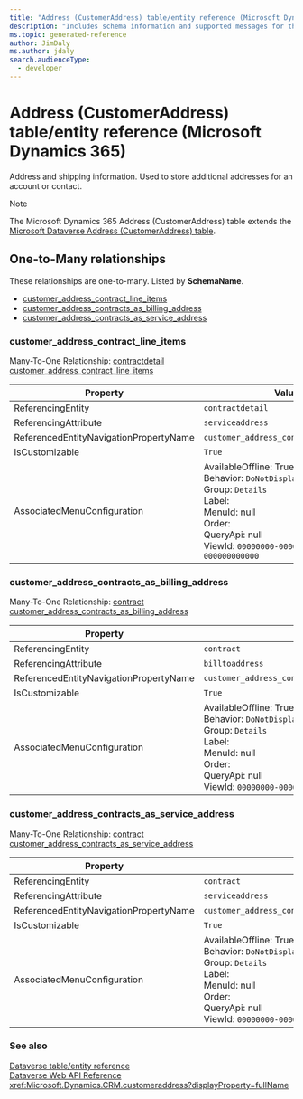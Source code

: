 ```yaml
---
title: "Address (CustomerAddress) table/entity reference (Microsoft Dynamics 365)"
description: "Includes schema information and supported messages for the Address (CustomerAddress) table/entity with Microsoft Dynamics 365."
ms.topic: generated-reference
author: JimDaly
ms.author: jdaly
search.audienceType: 
  - developer
---
```


# Address (CustomerAddress) table/entity reference (Microsoft Dynamics 365)

Address and shipping information. Used to store additional addresses for an account or contact.

> [!NOTE]
> The Microsoft Dynamics 365 Address (CustomerAddress) table extends the [Microsoft Dataverse Address (CustomerAddress) table](/power-apps/developer/data-platform/reference/entities/customeraddress).




## One-to-Many relationships

These relationships are one-to-many. Listed by **SchemaName**.

- [customer_address_contract_line_items](#BKMK_customer_address_contract_line_items)
- [customer_address_contracts_as_billing_address](#BKMK_customer_address_contracts_as_billing_address)
- [customer_address_contracts_as_service_address](#BKMK_customer_address_contracts_as_service_address)

### <a name="BKMK_customer_address_contract_line_items"></a> customer_address_contract_line_items

Many-To-One Relationship: [contractdetail customer_address_contract_line_items](contractdetail.md#BKMK_customer_address_contract_line_items)

|Property|Value|
|---|---|
|ReferencingEntity|`contractdetail`|
|ReferencingAttribute|`serviceaddress`|
|ReferencedEntityNavigationPropertyName|`customer_address_contract_line_items`|
|IsCustomizable|`True`|
|AssociatedMenuConfiguration|AvailableOffline: True<br />Behavior: `DoNotDisplay`<br />Group: `Details`<br />Label: <br />MenuId: null<br />Order: <br />QueryApi: null<br />ViewId: `00000000-0000-0000-0000-000000000000`|

### <a name="BKMK_customer_address_contracts_as_billing_address"></a> customer_address_contracts_as_billing_address

Many-To-One Relationship: [contract customer_address_contracts_as_billing_address](contract.md#BKMK_customer_address_contracts_as_billing_address)

|Property|Value|
|---|---|
|ReferencingEntity|`contract`|
|ReferencingAttribute|`billtoaddress`|
|ReferencedEntityNavigationPropertyName|`customer_address_contracts_as_billing_address`|
|IsCustomizable|`True`|
|AssociatedMenuConfiguration|AvailableOffline: True<br />Behavior: `DoNotDisplay`<br />Group: `Details`<br />Label: <br />MenuId: null<br />Order: <br />QueryApi: null<br />ViewId: `00000000-0000-0000-0000-000000000000`|

### <a name="BKMK_customer_address_contracts_as_service_address"></a> customer_address_contracts_as_service_address

Many-To-One Relationship: [contract customer_address_contracts_as_service_address](contract.md#BKMK_customer_address_contracts_as_service_address)

|Property|Value|
|---|---|
|ReferencingEntity|`contract`|
|ReferencingAttribute|`serviceaddress`|
|ReferencedEntityNavigationPropertyName|`customer_address_contracts_as_service_address`|
|IsCustomizable|`True`|
|AssociatedMenuConfiguration|AvailableOffline: True<br />Behavior: `DoNotDisplay`<br />Group: `Details`<br />Label: <br />MenuId: null<br />Order: <br />QueryApi: null<br />ViewId: `00000000-0000-0000-0000-000000000000`|



### See also

[Dataverse table/entity reference](/power-apps/developer/data-platform/reference/about-entity-reference)  
[Dataverse Web API Reference](/power-apps/developer/data-platform/webapi/reference/about)   
<xref:Microsoft.Dynamics.CRM.customeraddress?displayProperty=fullName>

